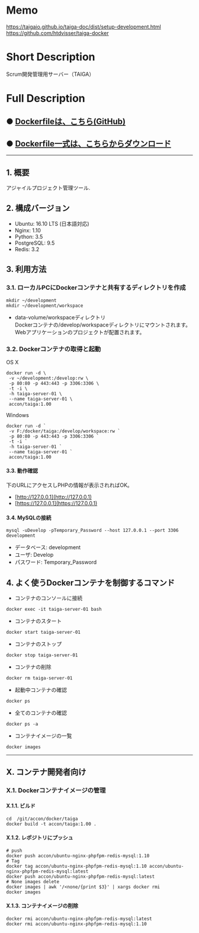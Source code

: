 # Memo
https://taigaio.github.io/taiga-doc/dist/setup-development.html
https://github.com/htdvisser/taiga-docker

# Short Description
Scrum開発管理用サーバー（TAIGA）

# Full Description

## ● [Dockerfileは、こちら(GitHub)](https://github.com/maemori/accon/blob/master/docker/taiga/Dockerfile)

## ● [Dockerfile一式は、こちらからダウンロード](https://kurobuta.jp/download/get/XX)

-----

## 1. 概要

アジャイルプロジェクト管理ツール.

## 2. 構成バージョン

 * Ubuntu: 16.10 LTS (日本語対応)
 * Nginx: 1.10
 * Python: 3.5
 * PostgreSQL: 9.5
 * Redis: 3.2

## 3. 利用方法

### 3.1. ローカルPCにDockerコンテナと共有するディレクトリを作成

```bash:
mkdir ~/development
mkdir ~/development/workspace
```

 * data-volume/workspaceディレクトリ  
  Dockerコンテナの/develop/workspaceディレクトリにマウントされます。
  Webアプリケーションのプロジェクトが配置されます。

### 3.2. Dockerコンテナの取得と起動

 OS X
```bash:
docker run -d \
 -v ~/development:/develop:rw \
 -p 80:80 -p 443:443 -p 3306:3306 \
 -t -i \
 -h taiga-server-01 \
 --name taiga-server-01 \
 accon/taiga:1.00
```

Windows
```bash:
docker run -d `
 -v F:/docker/taiga:/develop/workspace:rw `
 -p 80:80 -p 443:443 -p 3306:3306 `
 -t -i `
 -h taiga-server-01 `
 --name taiga-server-01 `
 accon/taiga:1.00
```

#### 3.3. 動作確認

下のURLにアクセスしPHPの情報が表示されればOK。

* [http://127.0.0.1](http://127.0.0.1)
* [https://127.0.0.1](https://127.0.0.1)

#### 3.4. MySQLの接続

```bash:
mysql -uDevelop -pTemporary_Password --host 127.0.0.1 --port 3306 development
```

* データベース: development
* ユーザ: Develop
* パスワード: Temporary_Password

## 4. よく使うDockerコンテナを制御するコマンド

* コンテナのコンソールに接続

```bash:
docker exec -it taiga-server-01 bash
```

* コンテナのスタート

```bash:
docker start taiga-server-01
```

* コンテナのストップ

```bash:
docker stop taiga-server-01
```

* コンテナの削除

```bash:
docker rm taiga-server-01
```

* 起動中コンテナの確認

```bash:
docker ps
```

* 全てのコンテナの確認

```bash:
docker ps -a
```

* コンテナイメージの一覧

```bash:
docker images
```

-----

## X. コンテナ開発者向け

### X.1. Dockerコンテナイメージの管理

#### X.1.1. ビルド

```bash:
cd  /git/accon/docker/taiga
docker build -t accon/taiga:1.00 .
```

#### X.1.2. レポジトリにプッシュ

```bash:
# push
docker push accon/ubuntu-nginx-phpfpm-redis-mysql:1.10
# Tag
docker tag accon/ubuntu-nginx-phpfpm-redis-mysql:1.10 accon/ubuntu-nginx-phpfpm-redis-mysql:latest
docker push accon/ubuntu-nginx-phpfpm-redis-mysql:latest
# None images delete
docker images | awk '/<none/{print $3}' | xargs docker rmi
docker images
```

#### X.1.3. コンテナイメージの削除

```
docker rmi accon/ubuntu-nginx-phpfpm-redis-mysql:latest
docker rmi accon/ubuntu-nginx-phpfpm-redis-mysql:1.10
```
